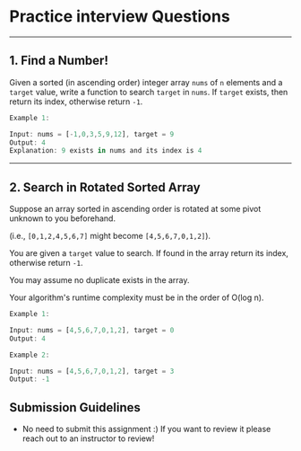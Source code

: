 # Practice interview Questions


<hr>

## 1. Find a Number!
Given a sorted (in ascending order) integer array `nums` of `n` elements and a `target` value, write a function to search `target` in `nums`. If `target` exists, then return its index, otherwise return `-1`.


```js
Example 1:

Input: nums = [-1,0,3,5,9,12], target = 9
Output: 4
Explanation: 9 exists in nums and its index is 4

```

<hr>

## 2. Search in Rotated Sorted Array

Suppose an array sorted in ascending order is rotated at some pivot unknown to you beforehand.

(i.e., `[0,1,2,4,5,6,7]` might become `[4,5,6,7,0,1,2]`).

You are given a `target` value to search. If found in the array return its index, otherwise return `-1`.

You may assume no duplicate exists in the array.

Your algorithm's runtime complexity must be in the order of O(log n).

```js
Example 1:

Input: nums = [4,5,6,7,0,1,2], target = 0
Output: 4
```

```js
Example 2:

Input: nums = [4,5,6,7,0,1,2], target = 3
Output: -1

```

## Submission Guidelines
- No need to submit this assignment :) If you want to review it please reach out to an instructor to review!


